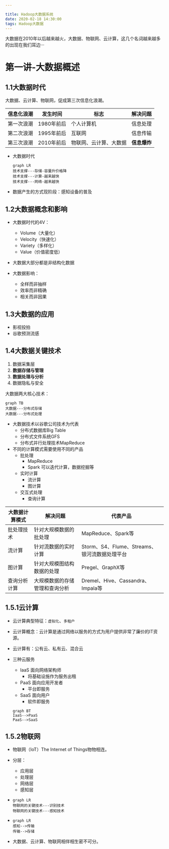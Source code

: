 ```yaml
---

title: Hadoop大数据系统
date: 2020-02-18 14:30:00
tags: Hadoop大数据
---
```


大数据在2010年以后越来越火，大数据、物联网、云计算，这几个名词越来越多的出现在我们耳边···

<!-- more -->

# 第一讲-大数据概述



## 1.1大数据时代

大数据、云计算、物联网，促成第三次信息化浪潮。

| 信息化浪潮 | 发生时间   | 标志                   | 解决问题     |
| ---------- | ---------- | ---------------------- | ------------ |
| 第一次浪潮 | 1980年前后 | 个人计算机             | 信息处理     |
| 第二次浪潮 | 1995年前后 | 互联网                 | 信息传输     |
| 第三次浪潮 | 2010年前后 | 物联网、云计算、大数据 | **信息爆炸** |

- 大数据时代

  ```mermaid
  graph LR
  技术支撑---存储-容量升价格降
  技术支撑---计算-越来越快
  技术支撑---网络-越来越快
  ```

- 数据产生的方式现阶段：感知设备的普及





## 1.2大数据概念和影响

- 大数据时代的4V：
  - Volume（大量化）
  - Velocity（快速化）
  - Variety（多样化）
  - Value（价值密度低）

- 大数据大部分都是非结构化数据
- 大数据影响：
  - 全样而非抽样
  - 效率而非精确
  - 相关而非因果

## 1.3大数据的应用

- 影视投拍
- 谷歌预测流感

## 1.4大数据关键技术

1. 数据采集层
2. **数据存储与管理**
3. **数据处理与分析**
4. 数据隐私与安全

大数据两大核心技术：

```mermaid
graph TB
大数据---分布式存储
大数据---分布式处理
```

- 大数据技术以谷歌公司技术为代表
  - 分布式数据库Big Table
  - 分布式文件系统GFS
  - 分布式并行处理技术MapReduce
- 不同的计算模式需要使用不同的产品
  - 批处理
    - MapReduce
    - Spark 可以迭代计算，数据挖掘等
  - 实时计算
    - 流计算
    - 图计算
  - 交互式处理
    - 查询计算

| 大数据计算模式 | 解决问题                       | 代表产品                                      |
| -------------- | ------------------------------ | --------------------------------------------- |
| 批处理技术     | 针对大规模数据的批处理         | MapReduce、Spark等                            |
| 流计算         | 针对流数据的实时计算           | Storm、S4、Flume、Streams、银河流数据处理平台 |
| 图计算         | 针对大规模图结构数据的处理     | Pregel、GraphX等                              |
| 查询分析计算   | 大规模数据的存储管理和查询分析 | Dremel、Hive、Cassandra、Impala等             |

## 1.5.1云计算

- 云计算典型特征：`虚拟化`、`多租户`

- 云计算概念：云计算是通过网络以服务的方式为用户提供非常了廉价的IT资源。

- 云计算有：公有云、私有云、混合云

- 三种云服务

  - IaaS 面向网络架构师
    - 将基础设施作为服务出租
  - PaaS 面向应用开发者
    - 平台即服务
  - SaaS 面向用户
    - 软件即服务

  

  ```mermaid
  graph BT
  IaaS-->PaaS
  PaaS-->SaaS
  ```

  

## 1.5.2物联网

- 物联网（IoT）The Internet of Things物物相连。

- 分层：

  - 应用层
  - 处理层
  - 网络层
  - 感知层

- ```mermaid
  graph LR
  物联网的关键技术---识别技术
  物联网的关键技术---感知技术
  ```

- ```mermaid
  graph LR
  感知-->传输
  传输-->存储
  ```

- 大数据、云计算、物联网相伴相生密不可分。